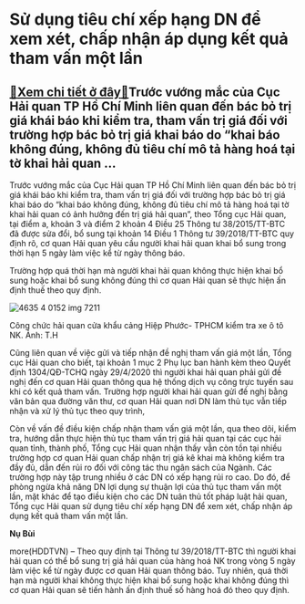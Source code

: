 Sử dụng tiêu chí xếp hạng DN để xem xét, chấp nhận áp dụng kết quả tham vấn một lần
===================================================================================

[:gift:Xem chi tiết ở đây:gift:](https://hddtvn.com/su-dung-tieu-chi-xep-hang-dn-de-xem-xet-chap-nhan-ap-dung-ket-qua-tham-van-mot-lan/)Trước vướng mắc của Cục Hải quan TP Hồ Chí Minh liên quan đến bác bỏ trị giá khái báo khi kiểm tra, tham vấn trị giá đối với trường hợp bác bỏ trị giá khai báo do “khai báo không đúng, không đủ tiêu chí mô tả hàng hoá tại tờ khai hải quan …
------------------------------------------------------------------------------------------------------------------------------------------------------------------------------------------------------------------------------------------------


Trước vướng mắc của Cục Hải quan TP Hồ Chí Minh liên quan đến bác bỏ trị giá khái báo khi kiểm tra, tham vấn trị giá đối với trường hợp bác bỏ trị giá khai báo do “khai báo không đúng, không đủ tiêu chí mô tả hàng hoá tại tờ khai hải quan có ảnh hưởng đến trị giá hải quan”, theo Tổng cục Hải quan, tại điểm a, khoản 3 và điểm 2 khoản 4 Điều 25 Thông tư 38/2015/TT-BTC đã được sửa đổi, bổ sung tại khoản 14 Điều 1 Thông tư 39/2018/TT-BTC quy định rõ, cơ quan Hải quan yêu cầu người khai hải quan khai bổ sung trong thời hạn 5 ngày làm việc kể từ ngày thông báo.


Trường hợp quá thời hạn mà người khai hải quan không thực hiện khai bổ sung hoặc khai bổ sung không đúng thì cơ quan Hải quan sẽ thực hiện ấn định thuế theo quy định.





![4635 4 0152 img 7211](https://haiquanonline.com.vn/stores/news_dataimages/anhtv/052019/07/08/in_article/4635_4-0152_IMG-7211.jpg?rt=20200903090323 "Công chức hải quan cửa khẩu cảng Hiệp Phước- TPHCM kiểm tra xe ô tô NK.. Ảnh: T.H")


Công chức hải quan cửa khẩu cảng Hiệp Phước- TPHCM kiểm tra xe ô tô NK. Ảnh: T.H



Cũng liên quan về việc gửi và tiếp nhận đề nghị tham vấn giá một lần, Tổng cục Hải quan cho biết, tại khoản 1 mục 2 Phụ lục ban hành kèm theo Quyết định 1304/QĐ-TCHQ ngày 29/4/2020 thì người khai hải quan phải gửi đề nghị đến cơ quan Hải quan thông qua hệ thống dịch vụ công trực tuyến sau khi có kết quả tham vấn. Trường hợp người khai hải quan gửi đề nghị bằng văn bản qua đường văn thư, cơ quan Hải quan nơi DN làm thủ tục vẫn tiếp nhận và xử lý thủ tục theo quy trình,


Còn về vấn đề điều kiện chấp nhận tham vấn giá một lần, qua theo dõi, kiểm tra, hướng dẫn thực hiện thủ tục tham vấn trị giá hải quan tại các cục hải quan tỉnh, thành phố, Tổng cục Hải quan nhận thấy vẫn còn tồn tại nhiều trường hợp cơ quan Hải quan chấp nhận trị giá kê khai mà không kiểm tra đầy đủ, dẫn đến rủi ro đối với công tác thu ngân sách của Ngành. Các trường hợp này tập trung nhiều ở các DN có xếp hạng rủi ro cao. Do đó, để phòng ngừa khả năng DN lợi dụng sự thuận lợi của thủ tục tham vấn một lần, mặt khác để tạo điều kiện cho các DN tuân thủ tốt pháp luật hải quan, Tổng cục Hải quan sử dụng tiêu chí xếp hạng DN để xem xét, chấp nhận áp dụng kết quả tham vấn một lần.




**Nụ Bùi**



more(HDDTVN) – Theo quy định tại Thông tư 39/2018/TT-BTC thì người khai hải quan có thể bổ sung trị giá hải quan của hàng hoá NK trong vòng 5 ngày làm việc kể từ ngày được cơ quan Hải quan thông báo. Tuy nhiên, quá thời hạn mà người khai không thực hiện khai bổ sung hoặc khai không đúng thì cơ quan Hải quan sẽ tiến hành ấn định thuế số hàng hoá đó theo quy định.

